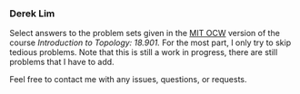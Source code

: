 ### Derek Lim

Select answers to the problem sets given in the [MIT OCW](https://ocw.mit.edu/courses/mathematics/18-901-introduction-to-topology-fall-2004/index.htm) version of the course *Introduction to Topology: 18.901.* For the most part, I only try to skip tedious problems. Note that this is still a work in progress, there are still problems that I have to add.

Feel free to contact me with any issues, questions, or requests.


